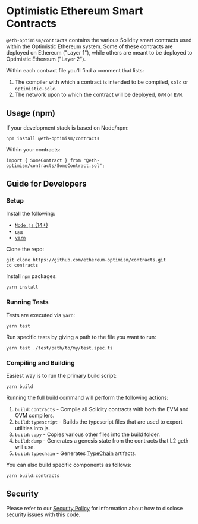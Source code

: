 # Optimistic Ethereum Smart Contracts

`@eth-optimism/contracts` contains the various Solidity smart contracts used within the Optimistic Ethereum system.
Some of these contracts are deployed on Ethereum ("Layer 1"), while others are meant to be deployed to Optimistic Ethereum ("Layer 2").

Within each contract file you'll find a comment that lists:
1. The compiler with which a contract is intended to be compiled, `solc` or `optimistic-solc`.
2. The network upon to which the contract will be deployed, `OVM` or `EVM`.

<!-- TODO: Add link to detailed contract spec here. -->

## Usage (npm)
If your development stack is based on Node/npm:

```shell
npm install @eth-optimism/contracts
```

Within your contracts:

```solidity
import { SomeContract } from "@eth-optimism/contracts/SomeContract.sol";
```

## Guide for Developers
### Setup
Install the following:
- [`Node.js` (14+)](https://nodejs.org/en/)
- [`npm`](https://www.npmjs.com/get-npm)
- [`yarn`](https://classic.yarnpkg.com/en/docs/install/)

Clone the repo:

```shell
git clone https://github.com/ethereum-optimism/contracts.git
cd contracts
```

Install `npm` packages:
```shell
yarn install
```

### Running Tests
Tests are executed via `yarn`:
```shell
yarn test
```

Run specific tests by giving a path to the file you want to run:
```shell
yarn test ./test/path/to/my/test.spec.ts
```

### Compiling and Building
Easiest way is to run the primary build script:
```shell
yarn build
```

Running the full build command will perform the following actions:
1. `build:contracts` - Compile all Solidity contracts with both the EVM and OVM compilers.
2. `build:typescript` - Builds the typescript files that are used to export utilities into js.
3. `build:copy` - Copies various other files into the build folder.
4. `build:dump` - Generates a genesis state from the contracts that L2 geth will use.
5. `build:typechain` - Generates [TypeChain](https://github.com/ethereum-ts/TypeChain) artifacts.

You can also build specific components as follows:
```shell
yarn build:contracts
```

## Security
Please refer to our [Security Policy](https://github.com/ethereum-optimism/.github/security/policy) for information about how to disclose security issues with this code.
